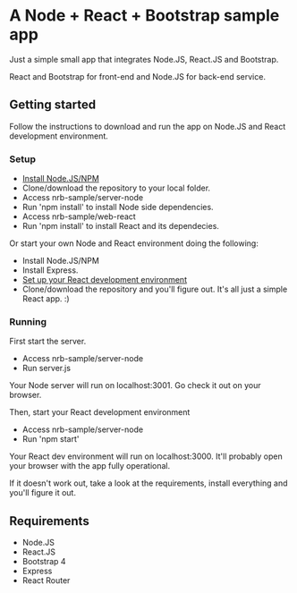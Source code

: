 # A Node + React + Bootstrap sample app

Just a simple small app that integrates Node.JS, React.JS and Bootstrap.

React and Bootstrap for front-end and Node.JS for back-end service.

## Getting started

Follow the instructions to download and run the app on Node.JS and React development environment.

### Setup

* [Install Node.JS/NPM](https://nodejs.org/en/)
* Clone/download the repository to your local folder.
* Access nrb-sample/server-node
* Run 'npm install' to install Node side dependencies.
* Access nrb-sample/web-react
* Run 'npm install' to install React and its dependecies.

Or start your own Node and React environment doing the following:

* Install Node.JS/NPM
* Install Express.
* [Set up your React development environment](https://reactjs.org/docs/add-react-to-a-new-app.html)
* Clone/download the repository and you'll figure out. It's all just a simple React app. :)

### Running

First start the server.

* Access nrb-sample/server-node
* Run server.js

Your Node server will run on localhost:3001. Go check it out on your browser.

Then, start your React development environment

* Access nrb-sample/server-node
* Run 'npm start'

Your React dev environment will run on localhost:3000. It'll probably open your browser with the app fully operational.

If it doesn't work out, take a look at the requirements, install everything and you'll figure it out.

## Requirements

* Node.JS
* React.JS
* Bootstrap 4
* Express
* React Router